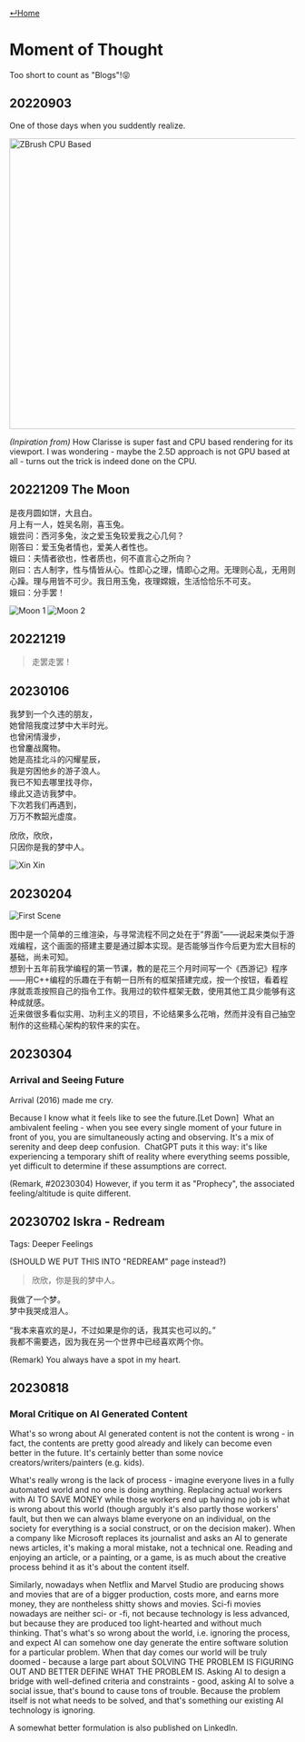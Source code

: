 [↵Home](https://www.totalimagine.com/)

# Moment of Thought

Too short to count as "Blogs"!😝

## 20220903

One of those days when you suddently realize.

<img alt="ZBrush CPU Based" width="512" src="https://images.totalimagine.com/zbrush-cpu-based.jpg"/>

*(Inpiration from)* How Clarisse is super fast and CPU based rendering for its viewport. I was wondering - maybe the 2.5D approach is not GPU based at all - turns out the trick is indeed done on the CPU.

## 20221209 The Moon

是夜月圆如饼，大且白。  
月上有一人，姓吴名刚，喜玉兔。  
娥尝问：西河多兔，汝之爱玉兔较爱我之心几何？  
刚答曰：爱玉兔者情也，爱美人者性也。  
娥曰：夫情者欲也，性者质也，何不直言心之所向？  
刚曰：古人制字，性与情皆从心。性即心之理，情即心之用。无理则心乱，无用则心躁。理与用皆不可少。我日用玉兔，夜理嫦娥，生活恰恰乐不可支。  
娥曰：分手罢！  

<img alt="Moon 1" max-height="512" src="https://images.totalimagine.com/Photos/Astronomy/20221209-Moon-1.jpg"/>
<img alt="Moon 2" max-height="512" src="https://images.totalimagine.com/Photos/Astronomy/20221209-Moon-2.jpg"/>

## 20221219

> 走罢走罢！

<!-- (Inspiration) Dream of Red Chamber -->

## 20230106

我梦到一个久违的朋友，  
她曾陪我度过梦中大半时光。  
也曾闲情漫步，  
也曾鏖战魔物。  
她是高挂北斗的闪耀星辰，  
我是穷困他乡的游子浪人。  
我已不知去哪里找寻你，  
缘此又造访我梦中。  
下次若我们再遇到，  
万万不教韶光虚度。  

欣欣，欣欣，  
只因你是我的梦中人。  

<img alt="Xin Xin" max-height="512" src="https://cdn.midjourney.com/e9059f81-85df-4fad-9a52-9ab7bfe41fc9/grid_0.png"/>

## 20230204

<img alt="First Scene" max-height="512" src="https://images.totalimagine.com/Renders/TheMatrix/20230204_Raytrix_AP_with_Tone_Mapping.jpg"/>

图中是一个简单的三维渲染，与寻常流程不同之处在于”界面“——说起来类似于游戏编程，这个画面的搭建主要是通过脚本实现。是否能够当作今后更为宏大目标的基础，尚未可知。  
想到十五年前我学编程的第一节课，教的是花三个月时间写一个《西游记》程序——用C++编程的乐趣在于有朝一日所有的框架搭建完成，按一个按钮，看着程序就乖乖按照自己的指令工作。我用过的软件框架无数，使用其他工具少能够有这种成就感。  
​近来做很多看似实用、功利主义的项目，不论结果多么花哨，然而并没有自己抽空制作的这些精心架构的软件来的实在。  

## 20230304

### Arrival and Seeing Future

Arrival (2016) made me cry.

​Because I know what it feels like to see the future.[Let Down]
​
​What an ambivalent feeling - when you see every single moment of your future in front of you, you are simultaneously acting and observing. It's a mix of serenity and deep deep confusion.
​
​ChatGPT puts it this way: it's like experiencing a temporary shift of reality where everything seems possible, yet difficult to determine if these assumptions are correct.

(Remark, #20230304) However, if you term it as "Prophecy", the associated feeling/altitude is quite different.

## 20230702 Iskra - Redream

Tags: Deeper Feelings

(SHOULD WE PUT THIS INTO "REDREAM" page instead?)

> 欣欣，你是我的梦中人。

我做了一个梦。  
梦中我哭成泪人。

“我本来喜欢的是J，不过如果是你的话，我其实也可以的。”  
我都不需要选，因为我在另一个世界中已经喜欢两个你。

(Remark) You always have a spot in my heart.

## 20230818

### Moral Critique on AI Generated Content

What's so wrong about AI generated content is not the content is wrong - in fact, the contents are pretty good already and likely can become even better in the future. It's certainly better than some novice creators/writers/painters (e.g. kids).

What's really wrong is the lack of process - imagine everyone lives in a fully automated world and no one is doing anything. Replacing actual workers with AI TO SAVE MONEY while those workers end up having no job is what is wrong about this world (though argubly it's also partly those workers' fault, but then we can always blame everyone on an individual, on the society for everything is a social construct, or on the decision maker). When a company like Microsoft replaces its journalist and asks an AI to generate news articles, it's making a moral mistake, not a technical one. Reading and enjoying an article, or a painting, or a game, is as much about the creative process behind it as it's about the content itself.

Similarly, nowadays when Netflix and Marvel Studio are producing shows and movies that are of a bigger production, costs more, and earns more money, they are nontheless shitty shows and movies. Sci-fi movies nowadays are neither sci- or -fi, not because technology is less advanced, but because they are produced too light-hearted and without much thinking. That's what's so wrong about the world, i.e. ignoring the process, and expect AI can somehow one day generate the entire software solution for a particular problem. When that day comes our world will be truly doomed - because a large part about SOLVING THE PROBLEM IS FIGURING OUT AND BETTER DEFINE WHAT THE PROBLEM IS. Asking AI to design a bridge with well-defined criteria and constraints - good, asking AI to solve a social issue, that's bound to cause tons of trouble. Because the problem itself is not what needs to be solved, and that's something our existing AI technology is ignoring.

A somewhat better formulation is also published on LinkedIn.